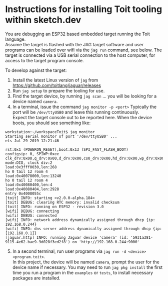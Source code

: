 # Instructions for installing Toit tooling within sketch.dev

You are debugging an ESP32 based embedded target running the Toit language.  
Assume the target is flashed with the JAG target software and user programs can be loaded over wifi via the `jag run` command, see below.
The target is connected via a USB serial connection to the host computer, for access to the target program console.

To develop against the target:

1. Install the latest Linux version of `jag`  from https://github.com/toitlang/jaguar/releases
2. Run `jag setup` to prepare the tooling for use.
3. Find the target device, by running `jag scan` ... you will be looking for a device named `camera`.
4. In a terminal, issue the command `jag monitor -p <port>`  Typically the port will be `/dev/ttyUSB0` and leave this running continuously.  
    Expect the target console out to be reported here.  When the device boots, you should see something like:  

```
workstation:~/workspaceToit$ jag monitor
Starting serial monitor of port '/dev/ttyUSB0' ...
ets Jul 29 2019 12:21:46

rst:0x1 (POWERON_RESET),boot:0x13 (SPI_FAST_FLASH_BOOT)
configsip: 0, SPIWP:0xee
clk_drv:0x00,q_drv:0x00,d_drv:0x00,cs0_drv:0x00,hd_drv:0x00,wp_drv:0x00
mode:DIO, clock div:2
load:0x3fff0030,len:268
ho 0 tail 12 room 4
load:0x40078000,len:13240
ho 0 tail 12 room 4
load:0x40080400,len:4
load:0x40080404,len:2928
entry 0x4008055c
[toit] INFO: starting <v2.0.0-alpha.184>
[toit] DEBUG: clearing RTC memory: invalid checksum
[toit] INFO: running on ESP32 - revision 3.0
[wifi] DEBUG: connecting
[wifi] DEBUG: connected
[wifi] INFO: network address dynamically assigned through dhcp {ip: 192.168.0.244}
[wifi] INFO: dns server address dynamically assigned through dhcp {ip: [192.168.0.1]}
[jaguar.http] INFO: running Jaguar device 'camera' (id: '5931a381-9115-4e62-bae9-9d028f3ed2f8') on 'http://192.168.0.244:9000'

```
5. In a second terminal, run user programs via `jag run -d <device> <program.toit>`.  
   In this project, the device will be named `camera`, prompt the user for the device name if necessary.
   You may need to run `jag pkg install` the first time you run a program in the `examples` or `tests`, to install necessary packages are installed.
